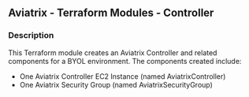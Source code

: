 ## Aviatrix - Terraform Modules - Controller

### Description
This Terraform module creates an Aviatrix Controller and related components for a BYOL environment. The components
created include:

* One Aviatrix Controller EC2 Instance (named AviatrixController)
* One Aviatrix Security Group (named AviatrixSecurityGroup)
